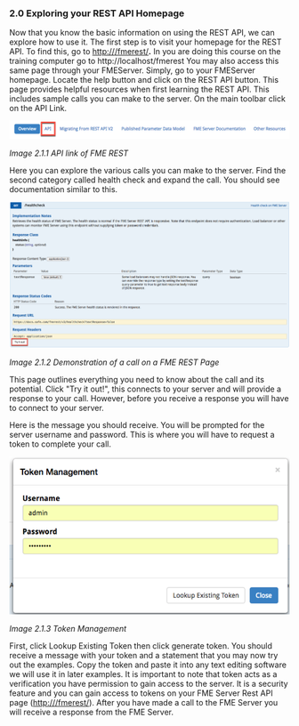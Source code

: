 ### 2.0 Exploring your REST API Homepage

Now that you know the basic information on using the REST API, we can
explore how to use it. The first step is to visit your homepage for the
REST API. To find this, go to
[http://<yourServerHost>/fmerest/](http://<yourServerHost>/fmerest/)**.** In you are doing this course on the training computer go to http://localhost/fmerest You may also access this same page through your FMEServer. Simply, go to your FMEServer homepage. Locate the help button and click on the REST API button.
This page provides helpful resources when first learning the REST API.
This includes sample calls you can make to the server. On the main
toolbar click on the API Link.

![](./Images/image2.1.1.API.png)

*Image 2.1.1 API link of FME REST*

Here you can explore the various calls you can make to the server. Find
the second category called health check and expand the call. You should
see documentation similar to this.

![](./Images/image2.1.2.democall.png)

*Image 2.1.2 Demonstration of a call on a FME REST Page*

This page outlines everything you need to know about the call and its
potential. Click "Try it out!", this connects to your server and will
provide a response to your call. However, before you receive a response
you will have to connect to your server.

Here is the message you should receive. You will be prompted for the
server username and password. This is where you will have
to request a token to complete your call.

![](./Images/image2.1.3.tokenmanagement.png)

*Image 2.1.3 Token Management*

First, click Lookup Existing Token then click generate token. You should
receive a message with your token and a statement that you may now try
out the examples. Copy the token and paste it into any text editing
software we will use it in later examples. It is important to note that
token acts as a verification you have permission to gain access to the
server. It is a security feature and you can gain access to tokens on
your FME Server Rest API page
([http://<yourServerHost>/fmerest/](http://<yourServerHost>/fmerest/)).
After you have made a call to the FME Server you will receive a response
from the FME Server.

